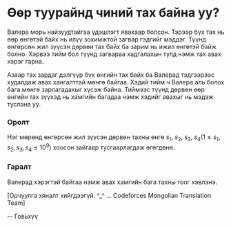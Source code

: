 Өөр туурайнд чиний тах байна уу?
================================
Валера морь найзуудтайгаа үдэшлэгт явахаар болсон. Тэрээр бүх тах нь өөр өнгөтэй байх нь илүү зохимжтой загвар гэдгийг мэддэг. Түүнд өнгөрсөн жил зүүсэн дөрвөн тах байх ба зарим нь ижил өнгөтэй байж болно. Хэрвээ тийм бол түүнд загвараа хадгалахын тулд нэмж тах авах хэрэг гарна.

Азаар тах зардаг дэлгүүр бүх өнгийн тах байх ба Валерад тэдгээрээс худалдаж авах хангалттай мөнгө байгаа. Хэдий тийм ч Валера аль болох бага мөнгө зарлагадахыг хүсэж байна. Тиймээс түүнд дөрвөн өөр өнгийн тах зүүхэд нь хамгийн багадаа нэмж хэдийг авахыг нь мэдэж туслана уу.

### Оролт
Нэг мөрөнд өнгөрсөн жил зүүсэн дөрвөн тахны өнгө $s_1,\ s_2,\ s_3,\ s_4(1≤s_1,s_2,s_3,s_4≤10^9)$ хоосон зайгаар тусгаарлагдаж өгөгдөнө. 

### Гаралт
Валерад хэрэгтэй байгаа нэмж авах хамгийн бага тахны тоог хэвлэнэ.

[Орчуулга хяналт хийгдээгүй. ^_^ ... Codeforces Mongolian Translation Team]

-- Говьхүү

